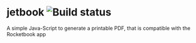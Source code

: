 # jetbook ![Build status](https://travis-ci.org/nalch/jetbook.svg?branch=master)
A simple Java-Script to generate a printable PDF, that is compatible with the Rocketbook app
